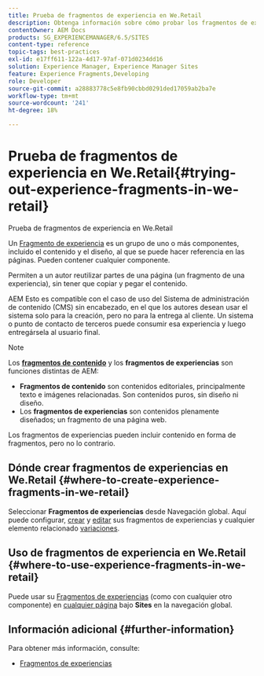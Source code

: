 ```yaml
---
title: Prueba de fragmentos de experiencia en We.Retail
description: Obtenga información sobre cómo probar los fragmentos de experiencias en Adobe Experience Manager mediante We.Retail.
contentOwner: AEM Docs
products: SG_EXPERIENCEMANAGER/6.5/SITES
content-type: reference
topic-tags: best-practices
exl-id: e17ff611-122a-4d17-97af-071d0234dd16
solution: Experience Manager, Experience Manager Sites
feature: Experience Fragments,Developing
role: Developer
source-git-commit: a28883778c5e8fb90cbbd0291ded17059ab2ba7e
workflow-type: tm+mt
source-wordcount: '241'
ht-degree: 18%

---
```


# Prueba de fragmentos de experiencia en We.Retail{#trying-out-experience-fragments-in-we-retail}

Prueba de fragmentos de experiencia en We.Retail

Un [Fragmento de experiencia](/help/sites-authoring/experience-fragments.md) es un grupo de uno o más componentes, incluido el contenido y el diseño, al que se puede hacer referencia en las páginas. Pueden contener cualquier componente.

Permiten a un autor reutilizar partes de una página (un fragmento de una experiencia), sin tener que copiar y pegar el contenido.

AEM Esto es compatible con el caso de uso del Sistema de administración de contenido (CMS) sin encabezado, en el que los autores desean usar el sistema solo para la creación, pero no para la entrega al cliente. Un sistema o punto de contacto de terceros puede consumir esa experiencia y luego entregársela al usuario final.

>[!NOTE]
>
>Los **[fragmentos de contenido](/help/sites-developing/we-retail-content-fragments.md)** y los **fragmentos de experiencias** son funciones distintas de AEM:
>
>* **Fragmentos de contenido** son contenidos editoriales, principalmente texto e imágenes relacionadas. Son contenidos puros, sin diseño ni diseño.
>* Los **fragmentos de experiencias** son contenidos plenamente diseñados; un fragmento de una página web.
>
>Los fragmentos de experiencias pueden incluir contenido en forma de fragmentos, pero no lo contrario.

## Dónde crear fragmentos de experiencias en We.Retail {#where-to-create-experience-fragments-in-we-retail}

Seleccionar **Fragmentos de experiencias** desde Navegación global. Aquí puede configurar, [crear](/help/sites-authoring/experience-fragments.md#creating-an-experience-fragment) y [editar](/help/sites-authoring/experience-fragments.md#editing-your-experience-fragment) sus fragmentos de experiencias y cualquier elemento relacionado [variaciones](/help/sites-authoring/experience-fragments.md#creating-an-experience-fragment-variation).

## Uso de fragmentos de experiencia en We.Retail {#where-to-use-experience-fragments-in-we-retail}

Puede usar su [Fragmentos de experiencias](/help/sites-authoring/experience-fragments.md#using-your-experience-fragment) (como con cualquier otro componente) en [cualquier página](/help/sites-authoring/editing-content.md) bajo **Sites** en la navegación global.

## Información adicional {#further-information}

Para obtener más información, consulte:

* [Fragmentos de experiencias](/help/sites-authoring/experience-fragments.md)

